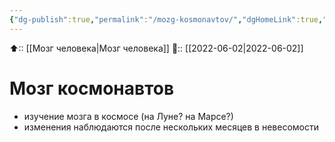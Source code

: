 ```yaml
---
{"dg-publish":true,"permalink":"/mozg-kosmonavtov/","dgHomeLink":true,"dgPassFrontmatter":false}
---
```



⬆:: [[Мозг человека|Мозг человека]]
📅:: [[2022-06-02|2022-06-02]]

# Мозг космонавтов
- изучение мозга в космосе (на Луне? на Марсе?)
- изменения наблюдаются после нескольких месяцев в невесомости
